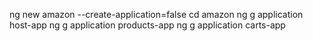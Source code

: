 ng new amazon --create-application=false
cd amazon
ng g application host-app
ng g application products-app 
ng g application carts-app   